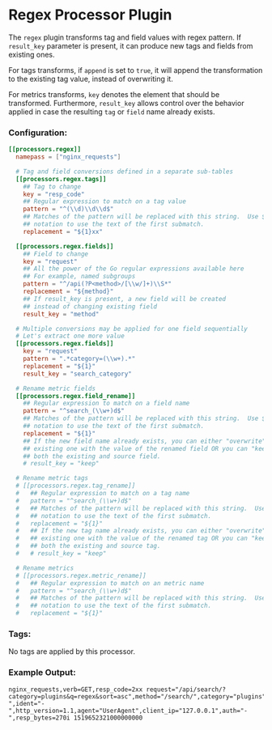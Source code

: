# Regex Processor Plugin

The `regex` plugin transforms tag and field values with regex pattern. If `result_key` parameter is present, it can produce new tags and fields from existing ones.

For tags transforms, if `append` is set to `true`, it will append the transformation to the existing tag value, instead of overwriting it.

For metrics transforms, `key` denotes the element that should be transformed. Furthermore, `result_key` allows control over the behavior applied in case the resulting `tag` or `field` name already exists.

### Configuration:

```toml
[[processors.regex]]
  namepass = ["nginx_requests"]

  # Tag and field conversions defined in a separate sub-tables
  [[processors.regex.tags]]
    ## Tag to change
    key = "resp_code"
    ## Regular expression to match on a tag value
    pattern = "^(\\d)\\d\\d$"
    ## Matches of the pattern will be replaced with this string.  Use ${1}
    ## notation to use the text of the first submatch.
    replacement = "${1}xx"

  [[processors.regex.fields]]
    ## Field to change
    key = "request"
    ## All the power of the Go regular expressions available here
    ## For example, named subgroups
    pattern = "^/api(?P<method>/[\\w/]+)\\S*"
    replacement = "${method}"
    ## If result_key is present, a new field will be created
    ## instead of changing existing field
    result_key = "method"

  # Multiple conversions may be applied for one field sequentially
  # Let's extract one more value
  [[processors.regex.fields]]
    key = "request"
    pattern = ".*category=(\\w+).*"
    replacement = "${1}"
    result_key = "search_category"

  # Rename metric fields
  [[processors.regex.field_rename]]
    ## Regular expression to match on a field name
    pattern = "^search_(\\w+)d$"
    ## Matches of the pattern will be replaced with this string.  Use ${1}
    ## notation to use the text of the first submatch.
    replacement = "${1}"
    ## If the new field name already exists, you can either "overwrite" the
    ## existing one with the value of the renamed field OR you can "keep"
    ## both the existing and source field.
    # result_key = "keep"

  # Rename metric tags
  # [[processors.regex.tag_rename]]
  #   ## Regular expression to match on a tag name
  #   pattern = "^search_(\\w+)d$"
  #   ## Matches of the pattern will be replaced with this string.  Use ${1}
  #   ## notation to use the text of the first submatch.
  #   replacement = "${1}"
  #   ## If the new tag name already exists, you can either "overwrite" the
  #   ## existing one with the value of the renamed tag OR you can "keep"
  #   ## both the existing and source tag.
  #   # result_key = "keep"

  # Rename metrics
  # [[processors.regex.metric_rename]]
  #   ## Regular expression to match on an metric name
  #   pattern = "^search_(\\w+)d$"
  #   ## Matches of the pattern will be replaced with this string.  Use ${1}
  #   ## notation to use the text of the first submatch.
  #   replacement = "${1}"
```

### Tags:

No tags are applied by this processor.

### Example Output:
```
nginx_requests,verb=GET,resp_code=2xx request="/api/search/?category=plugins&q=regex&sort=asc",method="/search/",category="plugins",referrer="-",ident="-",http_version=1.1,agent="UserAgent",client_ip="127.0.0.1",auth="-",resp_bytes=270i 1519652321000000000
```
